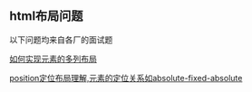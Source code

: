 ## html布局问题

以下问题均来自各厂的面试题

[如何实现元素的多列布局](https://github.com/lvzhenbang/article/blob/master/layout/colown.html)

[position定位布局理解,元素的定位关系如absolute-fixed-absolute](https://github.com/lvzhenbang/article/blob/master/layout/position.html)